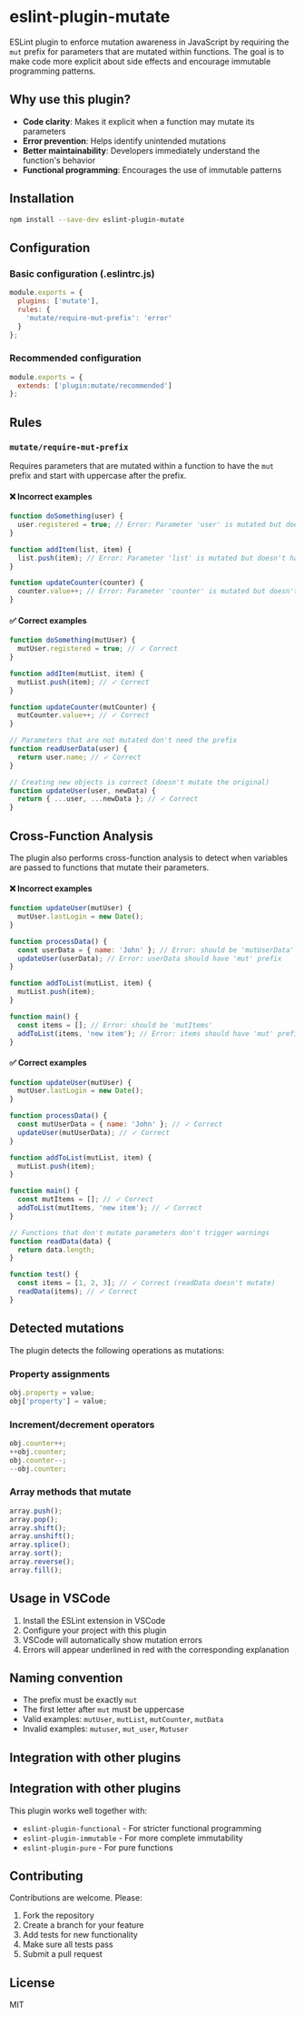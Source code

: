 # eslint-plugin-mutate

ESLint plugin to enforce mutation awareness in JavaScript by requiring the `mut` prefix for parameters that are mutated within functions. The goal is to make code more explicit about side effects and encourage immutable programming patterns.

## Why use this plugin?

- **Code clarity**: Makes it explicit when a function may mutate its parameters
- **Error prevention**: Helps identify unintended mutations
- **Better maintainability**: Developers immediately understand the function's behavior
- **Functional programming**: Encourages the use of immutable patterns

## Installation

```bash
npm install --save-dev eslint-plugin-mutate
```

## Configuration

### Basic configuration (.eslintrc.js)

```javascript
module.exports = {
  plugins: ['mutate'],
  rules: {
    'mutate/require-mut-prefix': 'error'
  }
};
```

### Recommended configuration

```javascript
module.exports = {
  extends: ['plugin:mutate/recommended']
};
```

## Rules

### `mutate/require-mut-prefix`

Requires parameters that are mutated within a function to have the `mut` prefix and start with uppercase after the prefix.

#### ❌ Incorrect examples

```javascript
function doSomething(user) {
  user.registered = true; // Error: Parameter 'user' is mutated but doesn't have 'mut' prefix
}

function addItem(list, item) {
  list.push(item); // Error: Parameter 'list' is mutated but doesn't have 'mut' prefix
}

function updateCounter(counter) {
  counter.value++; // Error: Parameter 'counter' is mutated but doesn't have 'mut' prefix
}
```

#### ✅ Correct examples

```javascript
function doSomething(mutUser) {
  mutUser.registered = true; // ✓ Correct
}

function addItem(mutList, item) {
  mutList.push(item); // ✓ Correct
}

function updateCounter(mutCounter) {
  mutCounter.value++; // ✓ Correct
}

// Parameters that are not mutated don't need the prefix
function readUserData(user) {
  return user.name; // ✓ Correct
}

// Creating new objects is correct (doesn't mutate the original)
function updateUser(user, newData) {
  return { ...user, ...newData }; // ✓ Correct
}
```

## Cross-Function Analysis

The plugin also performs cross-function analysis to detect when variables are passed to functions that mutate their parameters.

#### ❌ Incorrect examples

```javascript
function updateUser(mutUser) {
  mutUser.lastLogin = new Date();
}

function processData() {
  const userData = { name: 'John' }; // Error: should be 'mutUserData'
  updateUser(userData); // Error: userData should have 'mut' prefix
}

function addToList(mutList, item) {
  mutList.push(item);
}

function main() {
  const items = []; // Error: should be 'mutItems'
  addToList(items, 'new item'); // Error: items should have 'mut' prefix
}
```

#### ✅ Correct examples

```javascript
function updateUser(mutUser) {
  mutUser.lastLogin = new Date();
}

function processData() {
  const mutUserData = { name: 'John' }; // ✓ Correct
  updateUser(mutUserData); // ✓ Correct
}

function addToList(mutList, item) {
  mutList.push(item);
}

function main() {
  const mutItems = []; // ✓ Correct
  addToList(mutItems, 'new item'); // ✓ Correct
}

// Functions that don't mutate parameters don't trigger warnings
function readData(data) {
  return data.length;
}

function test() {
  const items = [1, 2, 3]; // ✓ Correct (readData doesn't mutate)
  readData(items); // ✓ Correct
}
```

## Detected mutations

The plugin detects the following operations as mutations:

### Property assignments
```javascript
obj.property = value;
obj['property'] = value;
```

### Increment/decrement operators
```javascript
obj.counter++;
++obj.counter;
obj.counter--;
--obj.counter;
```

### Array methods that mutate
```javascript
array.push();
array.pop();
array.shift();
array.unshift();
array.splice();
array.sort();
array.reverse();
array.fill();
```

## Usage in VSCode

1. Install the ESLint extension in VSCode
2. Configure your project with this plugin
3. VSCode will automatically show mutation errors
4. Errors will appear underlined in red with the corresponding explanation

## Naming convention

- The prefix must be exactly `mut`
- The first letter after `mut` must be uppercase
- Valid examples: `mutUser`, `mutList`, `mutCounter`, `mutData`
- Invalid examples: `mutuser`, `mut_user`, `Mutuser`

## Integration with other plugins

## Integration with other plugins

This plugin works well together with:
- `eslint-plugin-functional` - For stricter functional programming
- `eslint-plugin-immutable` - For more complete immutability
- `eslint-plugin-pure` - For pure functions

## Contributing

Contributions are welcome. Please:

1. Fork the repository
2. Create a branch for your feature
3. Add tests for new functionality
4. Make sure all tests pass
5. Submit a pull request

## License

MIT